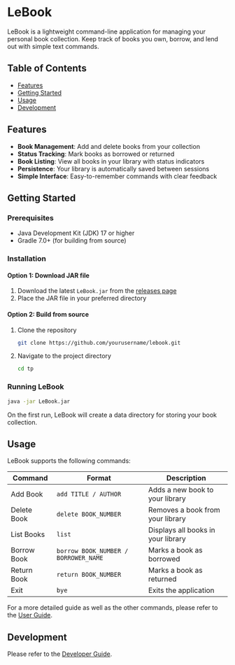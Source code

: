 # LeBook

LeBook is a lightweight command-line application for managing your personal book collection. Keep track of books you
own, borrow, and lend out with simple text commands.

## Table of Contents

- [Features](#features)
- [Getting Started](#getting-started)
- [Usage](#usage)
- [Development](#development)

## Features

- **Book Management**: Add and delete books from your collection
- **Status Tracking**: Mark books as borrowed or returned
- **Book Listing**: View all books in your library with status indicators
- **Persistence**: Your library is automatically saved between sessions
- **Simple Interface**: Easy-to-remember commands with clear feedback

## Getting Started

### Prerequisites

- Java Development Kit (JDK) 17 or higher
- Gradle 7.0+ (for building from source)

### Installation

#### Option 1: Download JAR file

1. Download the latest `LeBook.jar` from the [releases page](https://github.com/yourusername/lebook/releases)
2. Place the JAR file in your preferred directory

#### Option 2: Build from source

1. Clone the repository
   ```bash
   git clone https://github.com/yourusername/lebook.git
   ```
2. Navigate to the project directory
   ```bash
   cd tp
   ```

### Running LeBook

```bash
java -jar LeBook.jar
```

On the first run, LeBook will create a data directory for storing your book collection.

## Usage

LeBook supports the following commands:

| Command     | Format                               | Description                        |
|-------------|--------------------------------------|------------------------------------|
| Add Book    | `add TITLE / AUTHOR`                 | Adds a new book to your library    |
| Delete Book | `delete BOOK_NUMBER`                 | Removes a book from your library   |
| List Books  | `list`                               | Displays all books in your library |
| Borrow Book | `borrow BOOK_NUMBER / BORROWER_NAME` | Marks a book as borrowed           |
| Return Book | `return BOOK_NUMBER`                 | Marks a book as returned           |
| Exit        | `bye`                                | Exits the application              |

For a more detailed guide as well as the other commands, please refer to the [User Guide](UserGuide.md).

## Development

Please refer to the [Developer Guide](DeveloperGuide.md).